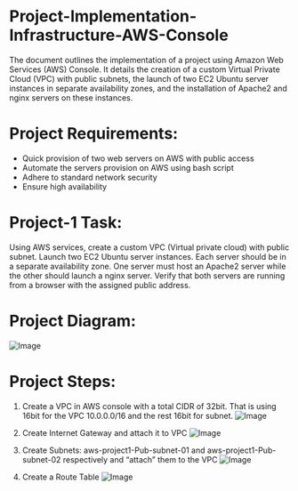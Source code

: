 # Project-Implementation-Infrastructure-AWS-Console
The document outlines the implementation of a project using Amazon Web Services (AWS) Console. It details the creation of a custom Virtual Private Cloud (VPC) with public subnets, the launch of two EC2 Ubuntu server instances in separate availability zones, and the installation of Apache2 and nginx servers on these instances. 
# Project Requirements:
- Quick provision of two web servers on AWS with public access 
- Automate the servers provision on AWS using bash script
- Adhere to standard network security
- Ensure high availability

# Project-1 Task:
Using AWS services, create a custom VPC (Virtual private cloud) with public subnet. Launch two EC2 Ubuntu server instances. Each server should be in a separate availability zone. One server must host an Apache2 server while the other should launch a nginx server. Verify that both servers are running from a browser with the assigned public address. 

# Project Diagram:

![Image](https://github.com/user-attachments/assets/c269acd9-99bb-438c-a1bf-f15f7a32dd9e)

# Project Steps:

1. Create a VPC in AWS console with a total CIDR of 32bit. That is using 16bit for the VPC 10.0.0.0/16 and the rest 16bit for subnet. 
![Image](https://github.com/user-attachments/assets/87c3ec22-a4f4-4ec0-befe-754b81e80fe9)

2. Create Internet Gateway and attach it to VPC
![Image](https://github.com/user-attachments/assets/7f4b227a-5fe8-4303-aef2-4d760bb764e5)

3. Create Subnets: aws-project1-Pub-subnet-01 and aws-project1-Pub-subnet-02 respectively and “attach” them to the VPC
![Image](https://github.com/user-attachments/assets/a4d4ae41-39ca-46aa-aa0f-b65c75df1d32)

4. Create a Route Table
![Image](https://github.com/user-attachments/assets/a1e32784-ca60-4e5f-8169-beba47fc348a)

